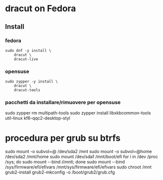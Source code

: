 # dracut on Fedora

## Install

### fedora 
```
sudo dnf -y install \
	dracut \
	dracut-live
```

### opensuse
```
sudo zypper -y install \
	dracut \
	dracut-tools
```

### pacchetti da installare/rimuovere per opensuse
sudo zypper rm multipath-tools
sudo zypper install libxkbcommon-tools util-linux kf6-qqc2-desktop-styl


# procedura per grub su btrfs
sudo mount -o subvol=@ /dev/sda2 /mnt
sudo mount -o subvol=@home /dev/sda2 /mnt/home
sudo mount /dev/sda1 /mnt/boot/efi
for i in /dev /proc /sys; do sudo mount --bind $i /mnt$i; done
sudo mount --bind /sys/firmware/efi/efivars /mnt/sys/firmware/efi/efivars
sudo chroot /mnt
grub2-install
grub2-mkconfig -o /boot/grub2/grub.cfg
